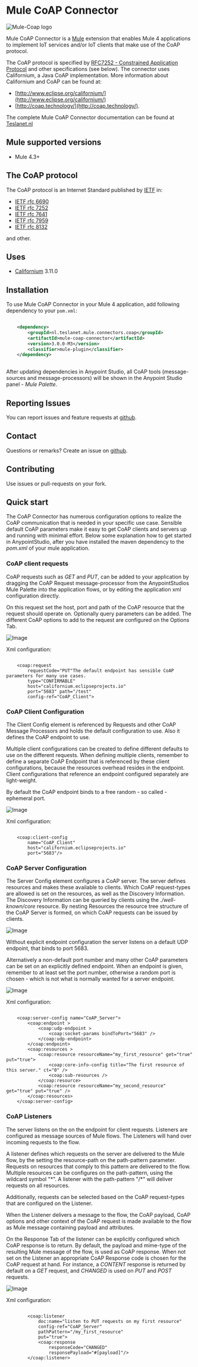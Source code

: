 # Mule CoAP Connector
![Mule-Coap logo](icon/icon.svg)

Mule CoAP Connector is a [Mule](https://www.mulesoft.com/) extension that enables Mule 4 applications to implement IoT services and/or IoT clients that make use of the CoAP protocol. 

The CoAP protocol is specified by [RFC7252 - Constrained Application Protocol](http://tools.ietf.org/html/rfc7252) and other specifications (see below). 
The connector uses Californium, a Java CoAP implementation. More information about Californium and CoAP can be found at:

* [http://www.eclipse.org/californium/](http://www.eclipse.org/californium/)
* [http://coap.technology/](http://coap.technology/).

The complete Mule CoAP Connector documentation can be found at [Teslanet.nl](http://www.teslanet.nl)
## Mule supported versions
* Mule 4.3+

## The CoAP protocol
The CoAP protocol is an Internet Standard published by [IETF](https://www.ietf.org/) in:

* [IETF rfc 6690](https://www.rfc-editor.org/rfc/rfc6690)
* [IETF rfc 7252](https://www.rfc-editor.org/rfc/rfc7252)
* [IETF rfc 7641](https://www.rfc-editor.org/rfc/rfc7641)
* [IETF rfc 7959](https://www.rfc-editor.org/rfc/rfc7959)
* [IETF rfc 8132 ](https://www.rfc-editor.org/rfc/rfc8132)

and other.

## Uses

* [Californium](https://www.eclipse.org/californium/) 3.11.0

## Installation

To use Mule CoAP Connector in your Mule 4 application, 
add following dependency to your `pom.xml`:

```xml
  
    <dependency>
        <groupId>nl.teslanet.mule.connectors.coap</groupId>
        <artifactId>mule-coap-connector</artifactId>
        <version>3.0.0-M3</version>
        <classifier>mule-plugin</classifier>
    </dependency>
  
```

After updating dependencies in Anypoint Studio, all CoAP tools (message-sources and message-processors) will be shown in the Anypoint Studio panel - _Mule Palette_.

## Reporting Issues

You can report issues and feature requests at [github](https://github.com/teslanet-nl/mule-coap-connector/issues).

## Contact

Questions or remarks? Create an issue on [github](https://github.com/teslanet-nl/mule-coap-connector/issues).

## Contributing

Use issues or pull-requests on your fork.

## Quick start

The CoAP Connector has numerous configuration options to realize the CoAP communication that is needed in your 
specific use case. Sensible default CoAP parameters make it easy to get CoAP clients and servers up and running 
with minimal effort. Below some explanation how to get started in AnypointStudio, after you have installed 
the maven dependency to the _pom.xml_ of your mule application.

### CoAP client requests

CoAP requests such as _GET_ and _PUT_, can be added to your application by dragging the CoAP Request message-processor 
from the AnypointStudios Mule Palette into the application flows, or by editing the application xml configuration directly.


On this request set the host, port and path of the CoAP resource that the request should operate on.
 Optionally query parameters can be added. The different CoAP options to add to the request are configured on the Options Tab. 


![Image](src/site/images/put-example.png "put request")

Xml configuration:


```

	<coap:request 
		requestCode="PUT"The default endpoint has sensible CoAP parameters for many use cases.
		type="CONFIRMABLE"
		host="californium.eclipseprojects.io" 
		port="5683" path="/test" 
		config-ref="CoAP_Client">

```



### CoAP Client Configuration


The Client Config element is referenced by Requests and other CoAP Message Processors and holds
the default configuration to use. Also it defines the CoAP endpoint to use. 

Multiple client configurations can be created to define different defaults to use on the different requests. 
When defining multiple clients, remember to define a separate CoAP Endpoint that is referenced by 
these client configurations, because the resources overhead resides in the endpoint. Client configurations that reference 
an endpoint configured separately are light-weight.

By default the CoAP endpoint binds to a free random - so called - ephemeral port.


![Image](src/site/images/client-example.png "client request")


Xml configuration:


```

	<coap:client-config 
		name="CoAP_Client"
		host="californium.eclipseprojects.io" 
		port="5683"/>

```

### CoAP Server Configuration


The Server Config element configures a CoAP server. The server defines resources and 
makes these available to clients. Which CoAP request-types are allowed is set 
on the resources, as well as the Discovery Information. The Discovery Information can be queried 
by clients using the _./well-known/core_ resource. 
By nesting Resources the resource tree structure of the CoAP Server is formed, on which CoAP requests can be issued 
by clients.

![Image](src/site/images/server-example.png "server")

Without explicit endpoint configuration the server listens on a default UDP endpoint, that binds to port 5683.

Alternatively a non-default port number 
and many other CoAP parameters can be set on an explicitly defined endpoint.
When an endpoint is given, remember to at least set the port number, otherwise a 
random port is chosen - which is not what is normally wanted for a server endpoint.


![Image](src/site/images/server-endpoint-example.png "server with endpoint")


Xml configuration:


```

	<coap:server-config name="CoAP_Server">
		<coap:endpoint >
			<coap:udp-endpoint >
				<coap:socket-params bindToPort="5683" />
			</coap:udp-endpoint>
		</coap:endpoint>
		<coap:resources >
			<coap:resource resourceName="my_first_resource" get="true" put="true">
				<coap:core-info-config title="The first resource of this server." ct="0" />
				<coap:sub-resources />
			</coap:resource>
			<coap:resource resourceName="my_second_resource" get="true" put="true" />
		</coap:resources>
	</coap:server-config>

```


### CoAP Listeners

The server listens on the on the endpoint for client requests. Listeners are configured as 
message sources of Mule flows. The Listeners will hand over incoming requests to the flow.

A listener defines which requests on the server are delivered to the Mule flow, by the setting the resource-path 
on the path-pattern parameter. Requests on resources that comply to this pattern are delivered to the flow. 
Multiple resources can be configures on the path-pattern, using the wildcard symbol "\*".
A listener with the path-pattern "/\*" will deliver requests on all resources. 

Additionally, requests can be selected based on the CoAP request-types that are configured on the Listener.


When the Listener delivers a message to the flow, the CoAP payload, CoAP options and other context of the CoAP request
is made available to the flow as Mule message containing payload and attributes.

On the Response Tab of the listener can be explicitly configured which CoAP response is to return. 
By default, the payload and mime-type of the resulting Mule message of the flow, is used as CoAP response. 
When not set on the Listener an appropriate CoAP Response code is chosen for the CoAP request at hand. 
For instance, a _CONTENT_ response is returned by default on a _GET_ request,
and _CHANGED_ is used on _PUT_ and _POST_ requests. 


![Image](src/site/images/listener-example.png "listener")


Xml configuration:


```

		<coap:listener 
			doc:name="listen to PUT requests on my first resource" 
			config-ref="CoAP_Server" 
			pathPattern="/my_first_resource" 
			put="true">
			<coap:response 
				responseCode="CHANGED" 
				responsePayload="#[payload]"/>
		</coap:listener>

```

